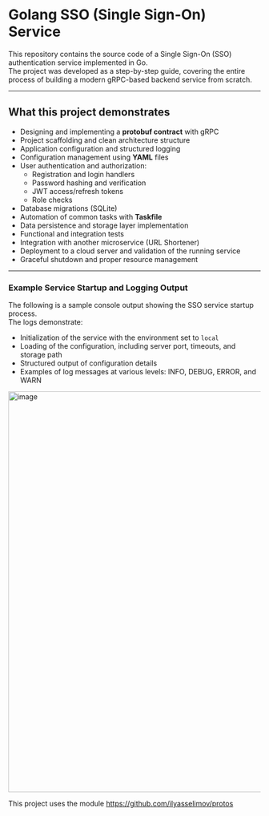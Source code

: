 # Golang SSO (Single Sign-On) Service

This repository contains the source code of a Single Sign-On (SSO) authentication service implemented in Go.  
The project was developed as a step-by-step guide, covering the entire process of building a modern gRPC-based backend service from scratch.

---

## What this project demonstrates

- Designing and implementing a **protobuf contract** with gRPC
- Project scaffolding and clean architecture structure
- Application configuration and structured logging
- Configuration management using **YAML** files  
- User authentication and authorization:
  - Registration and login handlers
  - Password hashing and verification
  - JWT access/refresh tokens
  - Role checks 
- Database migrations (SQLite)
- Automation of common tasks with **Taskfile**
- Data persistence and storage layer implementation
- Functional and integration tests
- Integration with another microservice (URL Shortener)
- Deployment to a cloud server and validation of the running service
- Graceful shutdown and proper resource management

---
### Example Service Startup and Logging Output

The following is a sample console output showing the SSO service startup process.  
The logs demonstrate:

- Initialization of the service with the environment set to `local`  
- Loading of the configuration, including server port, timeouts, and storage path  
- Structured output of configuration details  
- Examples of log messages at various levels: INFO, DEBUG, ERROR, and WARN  

<img width="843" height="800" alt="image" src="https://github.com/user-attachments/assets/297c7e0a-7feb-4c09-9534-339748957aab" />



This project uses the module https://github.com/ilyasselimov/protos 

